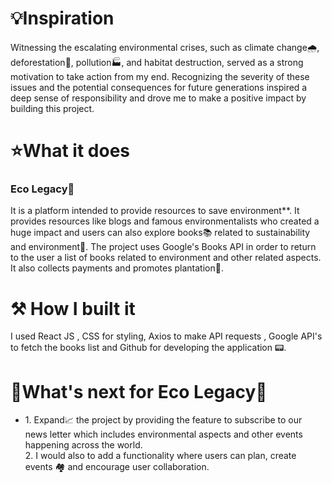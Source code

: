 
<h1>💡Inspiration</h1>
Witnessing the escalating environmental crises, such as climate change🌧️, deforestation🌲, pollution🏭, and habitat destruction, served as a strong motivation to take action from my end. Recognizing the severity of these issues and the potential consequences for future generations inspired a deep sense of responsibility and drove me to make a positive impact by building this project.

<h1>⭐What it does</h1>
<h3>Eco Legacy🌳</h3>It is a platform intended to provide resources to save environment**. It provides resources like blogs and famous environmentalists who created a huge impact and users can also explore books📚 related to sustainability and environment🌲. The project uses Google's Books API in order to return to the user a list of books related to environment and other related aspects. It also collects payments and promotes plantation🌲.

<h1>⚒️ How I built it</h1>
I used  React JS , CSS for styling, Axios to make API requests , Google API's to fetch the books list and Github for developing the application 📟.

<h1>🔮What's next for Eco Legacy🌳</h1>
<ul>
<li>1. Expand📈 the project by providing the feature to subscribe to our news letter which includes environmental aspects and other events happening across the world.</li>
2. I would also to add a functionality where users can plan, create events 🏘️ and encourage user collaboration.
</ul>
